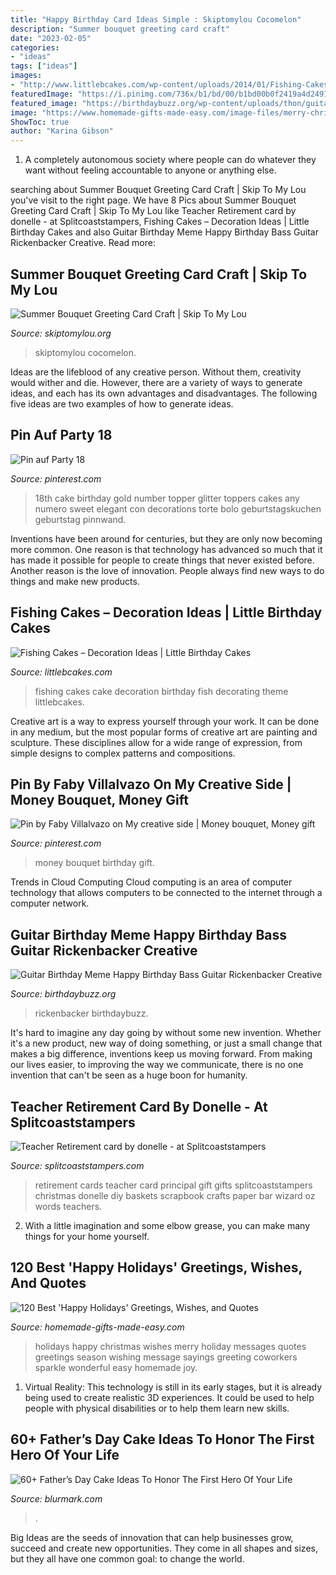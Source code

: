```yaml
---
title: "Happy Birthday Card Ideas Simple : Skiptomylou Cocomelon"
description: "Summer bouquet greeting card craft"
date: "2023-02-05"
categories:
- "ideas"
tags: ["ideas"]
images:
- "http://www.littlebcakes.com/wp-content/uploads/2014/01/Fishing-Cakes-Photos.jpg"
featuredImage: "https://i.pinimg.com/736x/b1/bd/00/b1bd00b0f2419a4d24913e18f981d51a--money-bouquet-bouquets.jpg"
featured_image: "https://birthdaybuzz.org/wp-content/uploads/thon/guitar-birthday-meme-happy-birthday-bass-guitar-rickenbacker-creative-of-guitar-birthday-meme-1024x600.jpg"
image: "https://www.homemade-gifts-made-easy.com/image-files/merry-christmas-images-happy-holidays-11-600x900.jpg"
ShowToc: true
author: "Karina Gibson"
---
```



1. A completely autonomous society where people can do whatever they want without feeling accountable to anyone or anything else. 

	

		
searching about Summer Bouquet Greeting Card Craft | Skip To My Lou you've visit to the right page. We have 8 Pics about Summer Bouquet Greeting Card Craft | Skip To My Lou like Teacher Retirement card by donelle - at Splitcoaststampers, Fishing Cakes – Decoration Ideas | Little Birthday Cakes and also Guitar Birthday Meme Happy Birthday Bass Guitar Rickenbacker Creative. Read more:
		
    
## Summer Bouquet Greeting Card Craft | Skip To My Lou

<img loading=lazy src="https://www.skiptomylou.org/wp-content/uploads/2014/08/Kids-birthday-card-craft-ideas-1.jpg" onerror="this.onerror=null;this.src='https://tse2.mm.bing.net/th?id=OIP.8zra5fBs8qwBDKjpht9NUQHaJ5&amp;pid=15.1';" alt="Summer Bouquet Greeting Card Craft | Skip To My Lou">

_Source: skiptomylou.org_

>skiptomylou cocomelon. 

	

Ideas are the lifeblood of any creative person. Without them, creativity would wither and die. However, there are a variety of ways to generate ideas, and each has its own advantages and disadvantages. The following five ideas are two examples of how to generate ideas.

    
## Pin Auf Party 18

<img loading=lazy src="https://i.pinimg.com/736x/78/d0/12/78d0127c18f89d4c8efa9ac3f1d5ab3d.jpg" onerror="this.onerror=null;this.src='https://tse2.mm.bing.net/th?id=OIP.GZI7g92uzI5Hpq0ewD_AagHaJ4&amp;pid=15.1';" alt="Pin auf Party 18">

_Source: pinterest.com_

>18th cake birthday gold number topper glitter toppers cakes any numero sweet elegant con decorations torte bolo geburtstagskuchen geburtstag pinnwand. 

	

Inventions have been around for centuries, but they are only now becoming more common. One reason is that technology has advanced so much that it has made it possible for people to create things that never existed before. Another reason is the love of innovation. People always find new ways to do things and make new products.

    
## Fishing Cakes – Decoration Ideas | Little Birthday Cakes

<img loading=lazy src="http://www.littlebcakes.com/wp-content/uploads/2014/01/Fishing-Cakes-Photos.jpg" onerror="this.onerror=null;this.src='https://tse4.mm.bing.net/th?id=OIP.LIbFpHHpXGlG9XmeWgunUgHaJ4&amp;pid=15.1';" alt="Fishing Cakes – Decoration Ideas | Little Birthday Cakes">

_Source: littlebcakes.com_

>fishing cakes cake decoration birthday fish decorating theme littlebcakes. 

	

Creative art is a way to express yourself through your work. It can be done in any medium, but the most popular forms of creative art are painting and sculpture. These disciplines allow for a wide range of expression, from simple designs to complex patterns and compositions.

    
## Pin By Faby Villalvazo On My Creative Side | Money Bouquet, Money Gift

<img loading=lazy src="https://i.pinimg.com/736x/b1/bd/00/b1bd00b0f2419a4d24913e18f981d51a--money-bouquet-bouquets.jpg" onerror="this.onerror=null;this.src='https://tse1.mm.bing.net/th?id=OIP.JfJU9FNxn4eTXZ1hU8GocADPEs&amp;pid=15.1';" alt="Pin by Faby Villalvazo on My creative side | Money bouquet, Money gift">

_Source: pinterest.com_

>money bouquet birthday gift. 

	

Trends in Cloud Computing
Cloud computing is an area of computer technology that allows computers to be connected to the internet through a computer network.

    
## Guitar Birthday Meme Happy Birthday Bass Guitar Rickenbacker Creative

<img loading=lazy src="https://birthdaybuzz.org/wp-content/uploads/thon/guitar-birthday-meme-happy-birthday-bass-guitar-rickenbacker-creative-of-guitar-birthday-meme-1024x600.jpg" onerror="this.onerror=null;this.src='https://tse1.mm.bing.net/th?id=OIP.RXrQ5ixZTfYzAog8DuMUUQHaEV&amp;pid=15.1';" alt="Guitar Birthday Meme Happy Birthday Bass Guitar Rickenbacker Creative">

_Source: birthdaybuzz.org_

>rickenbacker birthdaybuzz. 

	

It's hard to imagine any day going by without some new invention. Whether it's a new product, new way of doing something, or just a small change that makes a big difference, inventions keep us moving forward. From making our lives easier, to improving the way we communicate, there is no one invention that can't be seen as a huge boon for humanity.

    
## Teacher Retirement Card By Donelle - At Splitcoaststampers

<img loading=lazy src="http://images.splitcoaststampers.com/data/gallery/500/2010/05/17/DSC01742_by_donelle.JPG" onerror="this.onerror=null;this.src='https://tse4.mm.bing.net/th?id=OIP.JpaG1_E0kayF9KeZbGtzAQHaJ4&amp;pid=15.1';" alt="Teacher Retirement card by donelle - at Splitcoaststampers">

_Source: splitcoaststampers.com_

>retirement cards teacher card principal gift gifts splitcoaststampers christmas donelle diy baskets scrapbook crafts paper bar wizard oz words teachers. 

	

2. With a little imagination and some elbow grease, you can make many things for your home yourself.

    
## 120 Best &#039;Happy Holidays&#039; Greetings, Wishes, And Quotes

<img loading=lazy src="https://www.homemade-gifts-made-easy.com/image-files/merry-christmas-images-happy-holidays-11-600x900.jpg" onerror="this.onerror=null;this.src='https://tse3.mm.bing.net/th?id=OIP.Gt_94zF8nIdO1tH-tl62tAHaLH&amp;pid=15.1';" alt="120 Best &#039;Happy Holidays&#039; Greetings, Wishes, and Quotes">

_Source: homemade-gifts-made-easy.com_

>holidays happy christmas wishes merry holiday messages quotes greetings season wishing message sayings greeting coworkers sparkle wonderful easy homemade joy. 

	

1. Virtual Reality: This technology is still in its early stages, but it is already being used to create realistic 3D experiences. It could be used to help people with physical disabilities or to help them learn new skills.

    
## 60+ Father’s Day Cake Ideas To Honor The First Hero Of Your Life

<img loading=lazy src="https://www.blurmark.com/wp-content/uploads/2017/05/Awesome-Cake-Idea.jpg" onerror="this.onerror=null;this.src='https://tse1.mm.bing.net/th?id=OIP.XKmEqGihg-tnqt3b0wJfbQHaJ4&amp;pid=15.1';" alt="60+ Father’s Day Cake Ideas To Honor The First Hero Of Your Life">

_Source: blurmark.com_

>. 

	

Big Ideas are the seeds of innovation that can help businesses grow, succeed and create new opportunities. They come in all shapes and sizes, but they all have one common goal: to change the world.

